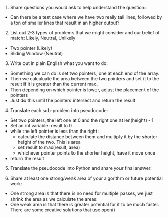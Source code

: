 1. Share questions you would ask to help understand the question:
- Can there be a test case where we have two really tall lines, followed by a ton of smaller lines that result in an higher output?

2. List out 2-3 types of problems that we might consider and our belief of match: Likely, Neutral, Unlikely
- Two pointer (Likely)
- Sliding Window (Neutral)
  
3. Write out in plain English what you want to do: 
- Something we can do is set two pointers, one at each end of the array. 
- Then we calculuate the area between the two pointers and set it to the result if it is greater than the current max.
- Then depending on which pointer is lower, adjust the placement of the pointers 
- Just do this until the pointers intersect and return the result 

4. Translate each sub-problem into pseudocode:
- Set two pointers, the left one at 0 and the right one at len(height) - 1
- Set an int variable: result to 0 
- while the left pointer is less than the right:
    - calculate the distance between them and multiply it by the shorter height of the two. This is area
    - set result to max(result, area)
    - whichever pointer points to the shorter height, have it move once 
- return the result 

5. Translate the pseudocode into Python and share your final answer:
  <!-- class Solution:
    def maxArea(self, height: List[int]) -> int:
        left, right = 0, len(height) - 1
        result = 0

        while left < right:
            width = right - left
            if height[left] < height[right]:
                area = width * height[left]
                left += 1
            else:
                area = width * height[right]
                right -= 1
            result = max(result, area)
        return result -->

6. Share at least one strong/weak area of your algorithm or future potential work:
- One strong area is that there is no need for multiple passes, we just shrink the area as we calculate the areas
- One weak area is that there is greater potential for it to be much faster. There are some creative solutions that use open()
